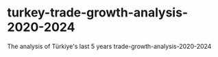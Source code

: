 # turkey-trade-growth-analysis-2020-2024
The analysis of Türkiye's last 5 years trade-growth-analysis-2020-2024
